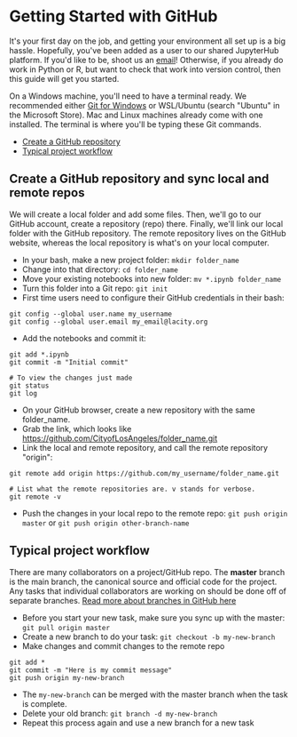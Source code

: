 # Getting Started with GitHub

It's your first day on the job, and getting your environment all set up is a big hassle. Hopefully, you've been added as a user to our shared JupyterHub platform. If you'd like to be, shoot us an [email](mailto:ITAData@lacity.org)! Otherwise, if you already do work in Python or R, but want to check that work into version control, then this guide will get you started.

On a Windows machine, you'll need to have a terminal ready. We recommended either [Git for Windows](https://git-scm.com/download/win) or WSL/Ubuntu (search "Ubuntu" in the Microsoft Store). Mac and Linux machines already come with one installed. The terminal is where you'll be typing these Git commands.

* [Create a GitHub repository](#create-a-github-repository-and-sync-local-and-remote-repos)
* [Typical project workflow](#typical-project-workflow)

## Create a GitHub repository and sync local and remote repos

We will create a local folder and add some files. Then, we'll go to our GitHub account, create a repository (repo) there. Finally, we'll link our local folder with the GitHub repository. The remote repository lives on the GitHub website, whereas the local repository is what's on your local computer.

* In your bash, make a new project folder: `mkdir folder_name`
* Change into that directory: `cd folder_name`
* Move your existing notebooks into new folder: `mv *.ipynb folder_name`
* Turn this folder into a Git repo: `git init`
* First time users need to configure their GitHub credentials in their bash:
    
```
git config --global user.name my_username
git config --global user.email my_email@lacity.org
```

* Add the notebooks and commit it:
    
```
git add *.ipynb
git commit -m "Initial commit"

# To view the changes just made
git status
git log
```

* On your GitHub browser, create a new repository with the same folder_name. 
* Grab the link, which looks like https://github.com/CityofLosAngeles/folder_name.git
* Link the local and remote repository, and call the remote repository "origin":

```
git remote add origin https://github.com/my_username/folder_name.git

# List what the remote repositories are. v stands for verbose.
git remote -v
```

* Push the changes in your local repo to the remote repo: `git push origin master` or `git push origin other-branch-name`


## Typical project workflow
There are many collaborators on a project/GitHub repo. The **master** branch is the main branch, the canonical source and official code for the project. Any tasks that individual collaborators are working on should be done off of separate branches. [Read more about branches in GitHub here](https://thenewstack.io/dont-mess-with-the-master-working-with-branches-in-git-and-github/) 

* Before you start your new task, make sure you sync up with the master: `git pull origin master`
* Create a new branch to do your task: `git checkout -b my-new-branch`
* Make changes and commit changes to the remote repo
    
```
git add *
git commit -m "Here is my commit message"
git push origin my-new-branch
```

* The `my-new-branch` can be merged with the master branch when the task is complete.
* Delete your old branch: `git branch -d my-new-branch`
* Repeat this process again and use a new branch for a new task